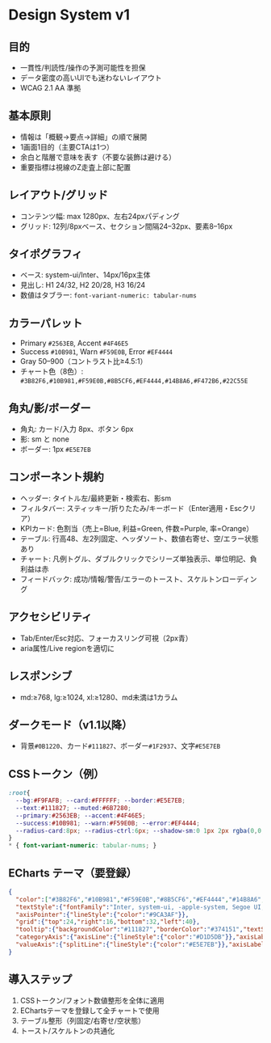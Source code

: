 # Design System v1

## 目的
- 一貫性/判読性/操作の予測可能性を担保
- データ密度の高いUIでも迷わないレイアウト
- WCAG 2.1 AA 準拠

## 基本原則
- 情報は「概観→要点→詳細」の順で展開
- 1画面1目的（主要CTAは1つ）
- 余白と階層で意味を表す（不要な装飾は避ける）
- 重要指標は視線のZ走査上部に配置

## レイアウト/グリッド
- コンテンツ幅: max 1280px、左右24pxパディング
- グリッド: 12列/8pxベース、セクション間隔24–32px、要素8–16px

## タイポグラフィ
- ベース: system-ui/Inter、14px/16px主体
- 見出し: H1 24/32, H2 20/28, H3 16/24
- 数値はタブラー: `font-variant-numeric: tabular-nums`

## カラーパレット
- Primary `#2563EB`, Accent `#4F46E5`
- Success `#10B981`, Warn `#F59E0B`, Error `#EF4444`
- Gray 50–900（コントラスト比≥4.5:1）
- チャート色（8色）: `#3B82F6,#10B981,#F59E0B,#8B5CF6,#EF4444,#14B8A6,#F472B6,#22C55E`

## 角丸/影/ボーダー
- 角丸: カード/入力 8px、ボタン 6px
- 影: sm と none
- ボーダー: 1px `#E5E7EB`

## コンポーネント規約
- ヘッダー: タイトル左/最終更新・検索右、影sm
- フィルタバー: スティッキー/折りたたみ/キーボード（Enter適用・Escクリア）
- KPIカード: 色割当（売上=Blue, 利益=Green, 件数=Purple, 率=Orange）
- テーブル: 行高48、左2列固定、ヘッダソート、数値右寄せ、空/エラー状態あり
- チャート: 凡例トグル、ダブルクリックでシリーズ単独表示、単位明記、負利益は赤
- フィードバック: 成功/情報/警告/エラーのトースト、スケルトンローディング

## アクセシビリティ
- Tab/Enter/Esc対応、フォーカスリング可視（2px青）
- aria属性/Live regionを適切に

## レスポンシブ
- md:≥768, lg:≥1024, xl:≥1280、md未満は1カラム

## ダークモード（v1.1以降）
- 背景`#0B1220`、カード`#111827`、ボーダー`#1F2937`、文字`#E5E7EB`

## CSSトークン（例）
```css
:root{
  --bg:#F9FAFB; --card:#FFFFFF; --border:#E5E7EB;
  --text:#111827; --muted:#6B7280;
  --primary:#2563EB; --accent:#4F46E5;
  --success:#10B981; --warn:#F59E0B; --error:#EF4444;
  --radius-card:8px; --radius-ctrl:6px; --shadow-sm:0 1px 2px rgba(0,0,0,.06);
}
* { font-variant-numeric: tabular-nums; }
```

## ECharts テーマ（要登録）
```json
{
  "color":["#3B82F6","#10B981","#F59E0B","#8B5CF6","#EF4444","#14B8A6","#F472B6","#22C55E"],
  "textStyle":{"fontFamily":"Inter, system-ui, -apple-system, Segoe UI, Roboto"},
  "axisPointer":{"lineStyle":{"color":"#9CA3AF"}},
  "grid":{"top":24,"right":16,"bottom":32,"left":40},
  "tooltip":{"backgroundColor":"#111827","borderColor":"#374151","textStyle":{"color":"#F9FAFB"}},
  "categoryAxis":{"axisLine":{"lineStyle":{"color":"#D1D5DB"}},"axisLabel":{"color":"#6B7280"}},
  "valueAxis":{"splitLine":{"lineStyle":{"color":"#E5E7EB"}},"axisLabel":{"color":"#6B7280"}}
}
```

## 導入ステップ
1) CSSトークン/フォント数値整形を全体に適用
2) EChartsテーマを登録して全チャートで使用
3) テーブル整形（列固定/右寄せ/空状態）
4) トースト/スケルトンの共通化
